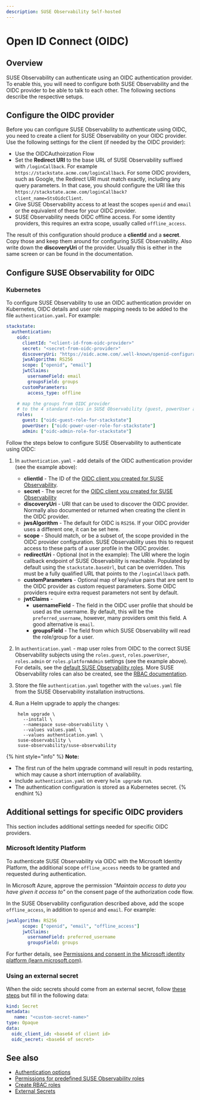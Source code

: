 ```yaml
---
description: SUSE Observability Self-hosted
---
```


# Open ID Connect \(OIDC\)

## Overview

SUSE Observability can authenticate using an OIDC authentication provider. To enable this, you will need to configure both SUSE Observability and the OIDC provider to be able to talk to each other. The following sections describe the respective setups.

## Configure the OIDC provider

Before you can configure SUSE Observability to authenticate using OIDC, you need to create a client for SUSE Observability on your OIDC provider. Use the following settings for the client \(if needed by the OIDC provider\):

* Use the OIDCAuthoirzation Flow
* Set the **Redirect URI** to the base URL of SUSE Observability suffixed with `/loginCallback`. For example `https://stackstate.acme.com/loginCallback`. For some OIDC providers, such as Google, the Redirect URI must match exactly, including any query parameters. In that case, you should configure the URI like this `https://stackstate.acme.com/loginCallback?client_name=StsOidcClient`.
* Give SUSE Observability access to at least the scopes `openid` and `email` or the equivalent of these for your OIDC provider.
* SUSE Observability needs OIDC offline access. For some identity providers, this requires an extra scope, usually called `offline_access`.

The result of this configuration should produce a **clientId** and a **secret**. Copy those and keep them around for configuring SUSE Observability. Also write down the **discoveryUri** of the provider. Usually this is either in the same screen or can be found in the documentation.

## Configure SUSE Observability for OIDC

### Kubernetes

To configure SUSE Observability to use an OIDC authentication provider on Kubernetes, OIDC details and user role mapping needs to be added to the file `authentication.yaml`. For example:

```yaml
stackstate:
  authentication:
    oidc:
      clientId: "<client-id-from-oidc-provider>"
      secret: "<secret-from-oidc-provider>"
      discoveryUri: "https://oidc.acme.com/.well-known/openid-configuration"
      jwsAlgorithm: RS256
      scope: ["openid", "email"]
      jwtClaims:
        usernameField: email
        groupsField: groups
      customParameters:
        access_type: offline

    # map the groups from OIDC provider
    # to the 4 standard roles in SUSE Observability (guest, powerUser and admin)
    roles:
      guest: ["oidc-guest-role-for-stackstate"]
      powerUser: ["oidc-power-user-role-for-stackstate"]
      admin: ["oidc-admin-role-for-stackstate"]
```

Follow the steps below to configure SUSE Observability to authenticate using OIDC:

1. In `authentication.yaml` - add details of the OIDC authentication provider \(see the example above\):
   * **clientId** - The ID of the [OIDC client you created for SUSE Observability](oidc.md#configure-the-oidc-provider).
   * **secret** - The secret for the [OIDC client you created for SUSE Observability](oidc.md#configure-the-oidc-provider)
   * **discoveryUri** - URI that can be used to discover the OIDC provider. Normally also documented or returned when creating the client in the OIDC provider.
   * **jwsAlgorithm** - The default for OIDC is `RS256`. If your OIDC provider uses a different one, it can be set here.
   * **scope** - Should match, or be a subset of, the scope provided in the OIDC provider configuration. SUSE Observability uses this to request access to these parts of a user profile in the OIDC provider.
   * **redirectUri** - Optional \(not in the example\): The URI where the login callback endpoint of SUSE Observability is reachable. Populated by default using the `stackstate.baseUrl`, but can be overridden. This must be a fully qualified URL that points to the `/loginCallback` path.
   * **customParameters** - Optional map of key/value pairs that are sent to the OIDC provider as custom request parameters. Some OIDC providers require extra request parameters not sent by default.
   * **jwtClaims** -
     * **usernameField** - The field in the OIDC user profile that should be used as the username. By default, this will be the `preferred_username`, however, many providers omit this field. A good alternative is `email`.
     * **groupsField** - The field from which SUSE Observability will read the role/group for a user.
2. In `authentication.yaml` - map user roles from OIDC to the correct SUSE Observability subjects using the `roles.guest`, `roles.powerUser`, `roles.admin` or `roles.platformAdmin` settings \(see the example above\). For details, see the [default SUSE Observability roles](../rbac/rbac_permissions.md#predefined-roles). More SUSE Observability roles can also be created, see the [RBAC documentation](../rbac/).
3. Store the file `authentication.yaml` together with the `values.yaml` file from the SUSE Observability installation instructions.
4. Run a Helm upgrade to apply the changes:

   ```text
    helm upgrade \
      --install \
      --namespace suse-observability \
      --values values.yaml \
      --values authentication.yaml \
    suse-observability \
    suse-observability/suse-observability
   ```

{% hint style="info" %}
**Note:**

* The first run of the helm upgrade command will result in pods restarting, which may cause a short interruption of availability.
* Include `authentication.yaml` on every `helm upgrade` run.
* The authentication configuration is stored as a Kubernetes secret.
{% endhint %}

## Additional settings for specific OIDC providers

This section includes additional settings needed for specific OIDC providers.

### Microsoft Identity Platform

To authenticate SUSE Observability via OIDC with the Microsoft Identity Platform, the additional scope `offline_access` needs to be granted and requested during authentication.

In Microsoft Azure, approve the permission _"Maintain access to data you have given it access to"_ on the consent page of the authorization code flow.

In the SUSE Observability configuration described above, add the scope `offline_access`, in addition to `openid` and `email`. For example:

```yaml
jwsAlgorithm: RS256
      scope: ["openid", "email", "offline_access"]
      jwtClaims:
        usernameField: preferred_username
        groupsField: groups
```

For further details, see [Permissions and consent in the Microsoft identity platform \(learn.microsoft.com\)](https://learn.microsoft.com/en-us/azure/active-directory/develop/v2-permissions-and-consent).

### Using an external secret

When the oidc secrets should come from an external secret, follow [these steps](/setup/security/external-secrets.md#getting-authentication-data-from-an-external-secret) but fill in the following data:

```yaml
kind: Secret
metadata:
   name: "<custom-secret-name>"
type: Opaque
data:
  oidc_client_id: <base64 of client id>
  oidc_secret: <base64 of secret>
```

## See also

* [Authentication options](authentication_options.md)
* [Permissions for predefined SUSE Observability roles](../rbac/rbac_permissions.md#predefined-roles)
* [Create RBAC roles](../rbac/rbac_roles.md)
* [External Secrets](/setup/security/external-secrets.md#getting-authentication-data-from-an-external-secret)

